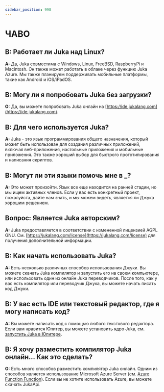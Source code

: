 ```yaml
---
sidebar_position: 998
---
```


# ЧАВО

## В: Работает ли Juka над Linux?

**A:** Да, Juka совместима с Windows, Linux, FreeBSD, RaspberryPi и Macintosh. Он также может работать в облаке через функцию Juka Azure. Мы также планируем поддерживать мобильные платформы, такие как Android и iOS/iPadOS.

## В: Могу ли я попробовать Juka без загрузки?

**О:** Да, вы можете попробовать Juka онлайн на [https://ide.jukalang.com](https://ide.jukalang.com).

## В: Для чего используется Juka?

**A:** Juka - это язык программирования общего назначения, который может быть использован для создания различных приложений, включая веб-приложения, настольные приложения и мобильные приложения. Это также хороший выбор для быстрого прототипирования и написания скриптов.

## В: Могут ли эти языки помочь мне в _?

**А:** Это может произойти. Язык все еще находится на ранней стадии, но мы ищем активных членов. Если у вас есть конкретный проект, пожалуйста, дайте нам знать, и мы можем видеть, является ли Джука хорошим решением.

## Вопрос: Является Juka авторским?

**A:** Juka предоставляется в соответствии с измененной лицензией AGPL GNU. См. [https://jukalang.com/license](https://jukalang.com/license) для получения дополнительной информации.

## В: Как начать использовать Juka?

**A:** Есть несколько различных способов использования Джуки. Вы можете скачать Juka компилятор и запустить его на своем компьютере, или использовать один из онлайн Juka переводчиков. После того, как у вас есть компилятор или переводчик Джука, вы можете начать писать код Джуки.

## В: У вас есть IDE или текстовый редактор, где я могу написать код?

**A:** Вы можете написать код с помощью любого текстового редактора. Если вам нравится Юпитер, вы можете установить ядро Juka, см. [запустить Juka в Юпитере](https://jukalang.com/docs/run-in-jupyter/).

## В: Я хочу разместить компилятор Juka онлайн... Как это сделать?

**О:** Есть много способов разместить компилятор Juka онлайн. Одним из способов является использование Microsoft Azure Server (см. [Azure Function Function](https://docs.microsoft.com/en-us/azure/azure-functions/functions-create-first)). Если вы не хотите использовать Azure, вы можете скачать JukaApi.

